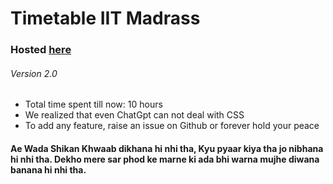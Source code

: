 Timetable IIT Madrass
=====================


### Hosted [here](https://assemblygod.github.io/)

###### Version 2.0

- Total time spent till now: 10 hours
- We realized that even ChatGpt can not deal with CSS
- To add any feature, raise an issue on Github or forever hold your peace


#### Ae Wada Shikan Khwaab dikhana hi nhi tha, Kyu pyaar kiya tha jo nibhana hi nhi tha. Dekho mere sar phod ke marne ki ada bhi warna mujhe diwana banana hi nhi tha.